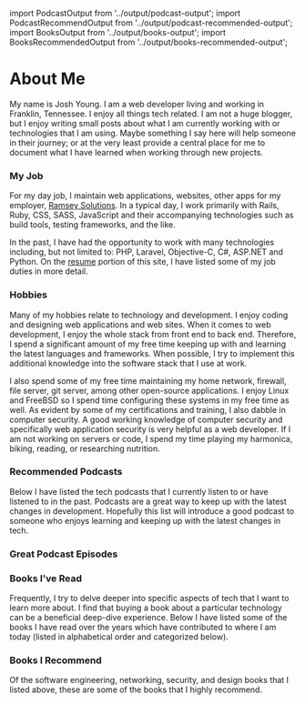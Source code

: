 import PodcastOutput from '../output/podcast-output';
import PodcastRecommendOutput from '../output/podcast-recommended-output';
import BooksOutput from '../output/books-output';
import BooksRecommendedOutput from '../output/books-recommended-output';

# About Me

My name is Josh Young. I am a web developer living and working in Franklin, Tennessee. I enjoy all things tech related. I am not a huge blogger, but I enjoy writing small posts about what I am currently  working with or technologies that I am using. Maybe something I say here will help someone in their journey; or at the very least provide a central place for me to document what I have learned when working through new projects.

### My Job
For my day job, I maintain web applications, websites, other apps for my employer,
[Ramsey Solutions](https://www.daveramsey.com). In a typical day, I work primarily with Rails, Ruby, CSS, SASS, JavaScript and their accompanying technologies such as build tools, testing frameworks, and the like.

In the past, I have had the opportunity to work with many technologies including, but not limited to: PHP, Laravel, Objective-C, C#, ASP.NET and Python. On the [resume](/resume) portion of this site, I have listed some of my job duties in more detail.

### <a id='hobbies'></a> Hobbies
Many of my hobbies relate to technology and development. I enjoy coding and designing web applications and web sites. When it comes to web development, I enjoy the whole stack from front end to back end. Therefore, I spend a significant amount of my free time keeping up with and learning the latest languages and frameworks. When possible, I try to implement this additional knowledge into the software stack that I use at work.

I also spend some of my free time maintaining my home network, firewall, file server, git server, among other open-source applications. I enjoy Linux and FreeBSD so I spend time configuring these systems in my free time as well. As evident by some of my certifications and training, I also dabble in computer security. A good working knowledge of computer security and specifically web application security is very helpful as a web developer. If I am not working on servers or code, I spend my time playing my harmonica, biking, reading, or researching nutrition.

### <a id='podcasts'></a>Recommended Podcasts
Below I have listed the tech podcasts that I currently listen to or have listened to in the past. Podcasts are a great way to keep up with the latest changes in development. Hopefully this list will introduce a good podcast to someone who enjoys learning and keeping up with the latest changes in tech.

<PodcastOutput />

### <a id='podcast_episodes'></a>Great Podcast Episodes

<PodcastRecommendOutput />

### <a id='books'></a>Books I've Read
Frequently, I try to delve deeper into specific aspects of tech that I want to learn more about. I find that buying a book about a particular technology can be a beneficial deep-dive experience. Below I have listed some of the books I have read over the years which have contributed to where I am today (listed in alphabetical order and categorized below).

<BooksOutput />

### <a id='books_i_recommendend'></a>Books I Recommend
Of the software engineering, networking, security, and design books that I listed above, these are some of the books that I highly recommend.

<BooksRecommendedOutput />